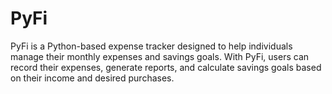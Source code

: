 # PyFi
PyFi is a Python-based expense tracker designed to help individuals manage their monthly expenses and savings goals. With PyFi, users can record their expenses, generate reports, and calculate savings goals based on their income and desired purchases.
